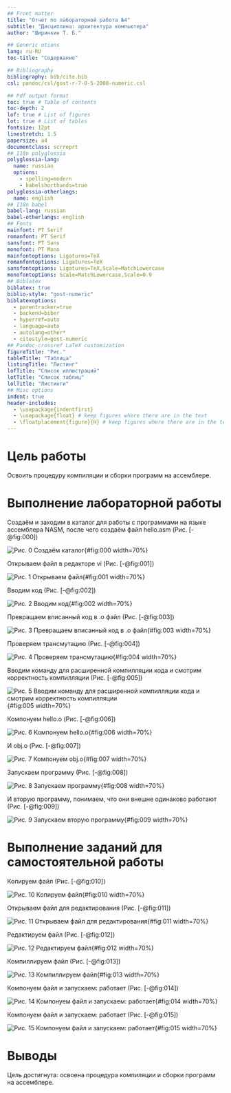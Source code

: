 ```yaml
---
## Front matter
title: "Отчет по лабораторной работа №4"
subtitle: "Дисциплина: архитектура компьютера"
author: "Ширинкин Т. Б."

## Generic otions
lang: ru-RU
toc-title: "Содержание"

## Bibliography
bibliography: bib/cite.bib
csl: pandoc/csl/gost-r-7-0-5-2008-numeric.csl

## Pdf output format
toc: true # Table of contents
toc-depth: 2
lof: true # List of figures
lot: true # List of tables
fontsize: 12pt
linestretch: 1.5
papersize: a4
documentclass: scrreprt
## I18n polyglossia
polyglossia-lang:
  name: russian
  options:
    - spelling=modern
    - babelshorthands=true
polyglossia-otherlangs:
  name: english
## I18n babel
babel-lang: russian
babel-otherlangs: english
## Fonts
mainfont: PT Serif
romanfont: PT Serif
sansfont: PT Sans
monofont: PT Mono
mainfontoptions: Ligatures=TeX
romanfontoptions: Ligatures=TeX
sansfontoptions: Ligatures=TeX,Scale=MatchLowercase
monofontoptions: Scale=MatchLowercase,Scale=0.9
## Biblatex
biblatex: true
biblio-style: "gost-numeric"
biblatexoptions:
  - parentracker=true
  - backend=biber
  - hyperref=auto
  - language=auto
  - autolang=other*
  - citestyle=gost-numeric
## Pandoc-crossref LaTeX customization
figureTitle: "Рис."
tableTitle: "Таблица"
listingTitle: "Листинг"
lofTitle: "Список иллюстраций"
lotTitle: "Список таблиц"
lolTitle: "Листинги"
## Misc options
indent: true
header-includes:
  - \usepackage{indentfirst}
  - \usepackage{float} # keep figures where there are in the text
  - \floatplacement{figure}{H} # keep figures where there are in the text
---
```


# Цель работы

Освоить процедуру компиляции и сборки программ на ассемблере.

# Выполнение лабораторной работы

Создаём и заходим в каталог для работы с программами на языке ассемблера NASM, после чего создаём файл hello.asm (Рис. [-@fig:000])

![Рис. 0 Создаём каталог](image/0.png){#fig:000 width=70%}

Открываем файл в редакторе vi (Рис. [-@fig:001])

![Рис. 1 Открываем файл](image/1.png){#fig:001 width=70%}

Вводим код (Рис. [-@fig:002])

![Рис. 2 Вводим код](image/2.png){#fig:002 width=70%}

Превращаем вписанный код в .o файл (Рис. [-@fig:003])

![Рис. 3 Превращаем вписанный код в .o файл](image/3.png){#fig:003 width=70%}

Проверяем трансмутацию (Рис. [-@fig:004])

![Рис. 4 Проверяем трансмутацию](image/4.png){#fig:004 width=70%}

Вводим команду для расширенной компилляции кода и смотрим корректность компилляции (Рис. [-@fig:005])

![Рис. 5 Вводим команду для расширенной компилляции кода и смотрим корректность компилляции](image/5.png){#fig:005 width=70%}

Компонуем hello.o (Рис. [-@fig:006])

![Рис. 6 Компонуем hello.o](image/6.png){#fig:006 width=70%}

И obj.o (Рис. [-@fig:007])

![Рис. 7 Компонуем obj.o](image/7.png){#fig:007 width=70%}

Запускаем программу (Рис. [-@fig:008])

![Рис. 8 Запускаем программу](image/8.png){#fig:008 width=70%}

И вторую программу, понимаем, что они внешне одинаково работают (Рис. [-@fig:009])

![Рис. 9 Запускаем вторую программу](image/9.png){#fig:009 width=70%}

# Выполнение заданий для самостоятельной работы

Копируем файл (Рис. [-@fig:010])

![Рис. 10 Копируем файл](image/10.png){#fig:010 width=70%}

Открываем файл для редактирования (Рис. [-@fig:011])

![Рис. 11 Открываем файл для редактирования](image/11.png){#fig:011 width=70%}

Редактируем файл (Рис. [-@fig:012])

![Рис. 12 Редактируем файл](image/12.png){#fig:012 width=70%}

Компиллируем файл (Рис. [-@fig:013])

![Рис. 13 Компиллируем файл](image/13.png){#fig:013 width=70%}

Компонуем файл и запускаем: работает (Рис. [-@fig:014])

![Рис. 14 Компонуем файл и запускаем: работает](image/14.png){#fig:014 width=70%}

Компонуем файл и запускаем: работает (Рис. [-@fig:015])

![Рис. 15 Компонуем файл и запускаем: работает](image/15.png){#fig:015 width=70%}
# Выводы

Цель достигнута: освоена процедура компиляции и сборки программ на ассемблере.